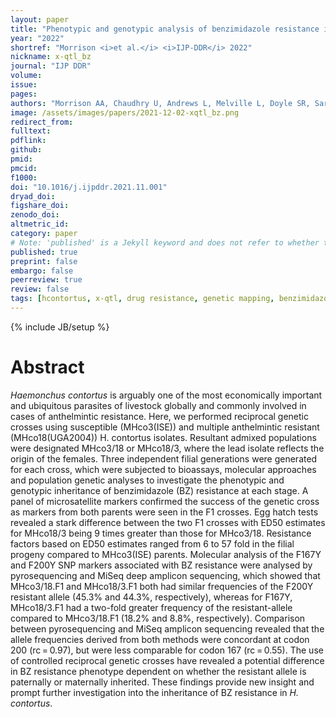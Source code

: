 ```yaml
---
layout: paper
title: "Phenotypic and genotypic analysis of benzimidazole resistance in reciprocal genetic crosses of <i>Haemonchus contortus</i>"
year: "2022"
shortref: "Morrison <i>et al.</i> <i>IJP-DDR</i> 2022"
nickname: x-qtl_bz
journal: "IJP DDR"
volume: 
issue:
pages: 
authors: "Morrison AA, Chaudhry U, Andrews L, Melville L, Doyle SR, Sargison ND, Bartley DJ"
image: /assets/images/papers/2021-12-02-xqtl_bz.png
redirect_from: 
fulltext:
pdflink: 
github:
pmid: 
pmcid: 
f1000: 
doi: "10.1016/j.ijpddr.2021.11.001"
dryad_doi:
figshare_doi: 
zenodo_doi: 
altmetric_id: 
category: paper
# Note: 'published' is a Jekyll keyword and does not refer to whether the paper is published, but rather to whether this Markdown should be part of the rendered site.
published: true
preprint: false
embargo: false	
peerreview: true
review: false
tags: [hcontortus, x-qtl, drug resistance, genetic mapping, benzimidazole resistance]
---
```

{% include JB/setup %}

# Abstract 

<i>Haemonchus contortus</i> is arguably one of the most economically important and ubiquitous parasites of livestock globally and commonly involved in cases of anthelmintic resistance. Here, we performed reciprocal genetic crosses using susceptible (MHco3(ISE)) and multiple anthelmintic resistant (MHco18(UGA2004)) H. contortus isolates. Resultant admixed populations were designated MHco3/18 or MHco18/3, where the lead isolate reflects the origin of the females. Three independent filial generations were generated for each cross, which were subjected to bioassays, molecular approaches and population genetic analyses to investigate the phenotypic and genotypic inheritance of benzimidazole (BZ) resistance at each stage. A panel of microsatellite markers confirmed the success of the genetic cross as markers from both parents were seen in the F1 crosses. Egg hatch tests revealed a stark difference between the two F1 crosses with ED50 estimates for MHco18/3 being 9 times greater than those for MHco3/18. Resistance factors based on ED50 estimates ranged from 6 to 57 fold in the filial progeny compared to MHco3(ISE) parents. Molecular analysis of the F167Y and F200Y SNP markers associated with BZ resistance were analysed by pyrosequencing and MiSeq deep amplicon sequencing, which showed that MHco3/18.F1 and MHco18/3.F1 both had similar frequencies of the F200Y resistant allele (45.3% and 44.3%, respectively), whereas for F167Y, MHco18/3.F1 had a two-fold greater frequency of the resistant-allele compared to MHco3/18.F1 (18.2% and 8.8%, respectively). Comparison between pyrosequencing and MiSeq amplicon sequencing revealed that the allele frequencies derived from both methods were concordant at codon 200 (rc = 0.97), but were less comparable for codon 167 (rc = 0.55). The use of controlled reciprocal genetic crosses have revealed a potential difference in BZ resistance phenotype dependent on whether the resistant allele is paternally or maternally inherited. These findings provide new insight and prompt further investigation into the inheritance of BZ resistance in <i>H. contortus</i>.

